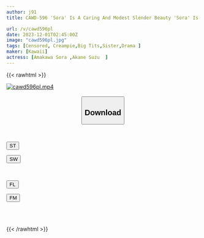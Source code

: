 ```yaml
---
author: j91
title: CAWD-596 'Sora' Is A Caring And Modest Slender Beauty 'Sora' Is Fearless And Full Of Energy And Has Big Breasts 'Suzu' Reunited For The First Time In 3 Years, Beautiful Sisters (childhood Friends) With Completely Opposite Personalities And Looks Press On Her At The Same Time, Leading To Jealousy, Conflict, Depression And Inferiority Complex ...Tokyo Days That The Three Of Us Devoured Without Holding Back With Mixed Emotions Sora Amakawa And Suzu Aiho

url: /v/cawd596pl
date: 2023-12-01T02:45:00Z
image: "cawd596pl.jpg"
tags: [Censored, Creampie,Big Tits,Sister,Drama	]
maker: [Kawaii]
actress: [Amakawa Sora ,Akane Suzu  ]
---
```



{{< rawhtml >}}

<div class="video" data-videoid="lA4Bvqez23h7Kog">
    <a href="javascript:;">
        <img src="/v/cawd596pl/cawd596pl.jpg" width="WIDTH" height="HEIGHT" alt="cawd596pl.mp4" loading="lazy">
    </a>
</div>

<script type="text/javascript" src="https://j91.asia/asset/on-demand-st.js"></script>

<br>
  <link rel="stylesheet" href="https://j91.asia/asset/bs5.css">
  
  <center>
  <button class="btn btn-primary" type="button" data-bs-toggle="collapse" data-bs-target=".multi-collapse" aria-expanded="false" aria-controls="multiCollapseExample1 multiCollapseExample2"><h2>Download</h2></button></center>
</p>
<div class="row">
  <div class="col">
    <div class="collapse multi-collapse" id="multiCollapseExample1">
      <div class="card card-body">
	      	      <br>
<div class="buttons">  
<p><a href="https://streamtape.to/v/lA4Bvqez23h7Kog" target="_blank"><button class="btn-hover color-3"><i class="fa fa-download"></i> ST</button></a></p>
<p><a href="https://flaswish.com/hk4q2qxgvwak" target="_blank"><button class="btn-hover color-2"><i class="fa fa-download"></i> SW</button></a></p></div>
    </div>
  </div>
</div>
  <div class="col">
    <div class="collapse multi-collapse" id="multiCollapseExample2">
      <div class="card card-body">
	      <br>
<div class="buttons">
<p><a href="javascript:;" target="_blank"><button class="btn-hover color-9"><i class="fa fa-download"></i> FL</button></a></p>
<p><a href="javascript:;" target="_blank"><button class="btn-hover color-8"><i class="fa fa-download"></i> FM</button></a></p></div>
<br><br>
      </div>
    </div>
  </div>
</div>

{{< /rawhtml >}}